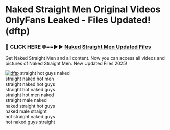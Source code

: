 # Naked Straight Men Original Videos 0nlyFans Leaked - Files Updated! (dftp)

<h3>🔴 CLICK HERE 🌐==►► <a href="https://tinyurl.com/yckcrads" rel="nofollow">Naked Straight Men Updated Files</a></h3>

Get Naked Straight Men and all content. Now you can access all videos and pictures of Naked Straight Men. New Updated Files 2025!

[![dftp](https://i.imgur.com/hpKpOFt.gif)](https://tinyurl.com/yckcrads)
straight hot guys naked<br>
straight naked hot men<br>
straight naked hot guys<br>
straight hot naked guys<br>
straight hot men naked<br>
straight male naked<br>
naked straight hot guys<br>
naked male straight<br>
hot straight naked guys<br>
hot naked guys straight